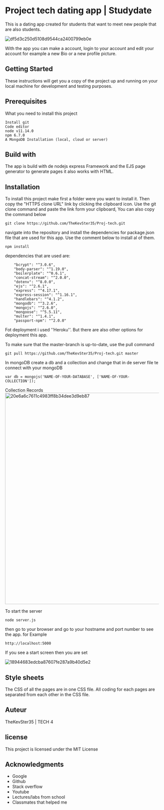 # Project tech dating app | Studydate

This is a dating app created for students that want to meet new people that are also students. 

![df5d3c250d5108d9544ca2400799eb0e](https://user-images.githubusercontent.com/43183768/58423702-05119980-8096-11e9-905e-ad9eee51e1d4.jpg)

With the app you can make a account, login to your account and edit your account for example a new Bio or a new profile picture. 


## Getting Started
These instructions will get you a copy of the project up and running on your local machine for development and testing purposes. 

## Prerequisites
What you need to install this project
```
Install git
Code editor 
node v11.14.0
npm 6.7.0
A MongoDB Installation (local, cloud or server)

```

## Build with
The app is build with de nodejs express Framework and the EJS page generator to generate pages it also works with HTML.  


## Installation  
To install this project make first a folder were you want to install it. Then copy the "HTTPS clone URL" link by clicking the clipboard icon. 
Use the git clone command and paste the link form your clipboard, You can also copy the command below
```
git clone https://github.com/TheKevSter35/Proj-tech.git
```

navigate into the repository and install the dependencies for package.json file that are used for this app. Use the comment below to install al of them.
```
npm install
```
dependencies that are used are:
```
    "bcrypt": "^3.0.6",
    "body-parser": "^1.19.0",
    "boilerplate": "^0.6.1",
    "concat-stream": "^2.0.0",
    "dotenv": "^8.0.0",
    "ejs": "^2.6.1",
    "express": "^4.17.1",
    "express-session": "^1.16.1",
    "handlebars": "^4.1.2",
    "mongodb": "^3.2.6",
    "mongojs": "^2.6.0",
    "mongoose": "^5.5.11",
    "multer": "^1.4.1",
    "passport-npm": "^2.0.0"
```
Fot deployment i used ''Heroku''. But there are also other options for deployment this app.

To make sure that the master-branch is up-to-date, use the pull command 

```
git pull https://github.com/TheKevSter35/Proj-tech.git master
```

In mongoDB create a db and a collection and change that in de server file te connect with your mongoDB

```
var db = mongojs('NAME-OF-YOUR-DATABASE', ['NAME-OF-YOUR-COLLECTION']);
```
Collection Records 
<img width="689" alt="20e6a6c7611c4983ff8b34dee3d9eb87" src="https://user-images.githubusercontent.com/43183768/58897992-e34d8d80-86f9-11e9-8038-323b562c9fb7.png">


To start the server  
```
node server.js
```
then go to your browser and go to your hostname and port number to see the app. for Example
```
http://localhost:5000
```
If you see a start screen then you are set 

![18944683edcba87607fe287a9b40d5e2](https://user-images.githubusercontent.com/43183768/58903902-c4a1c380-8706-11e9-83ca-61ecb8906d18.jpg)



## Style sheets
The CSS of all the pages are in one CSS file. All coding for each pages are separated from each other in the CSS file. 

## Auteur
TheKevSter35 | TECH 4

## license
This project is licensed under the MIT License

## Acknowledgments

* Google
* Github
* Stack overflow
* Youtube 
* Lectures/labs from school
* Classmates that helped me

